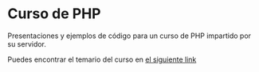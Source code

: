 # Curso de PHP

Presentaciones y ejemplos de código para un curso de PHP impartido por su servidor.

Puedes encontrar el temario del curso en [el siguiente link](TEMARIO.md)